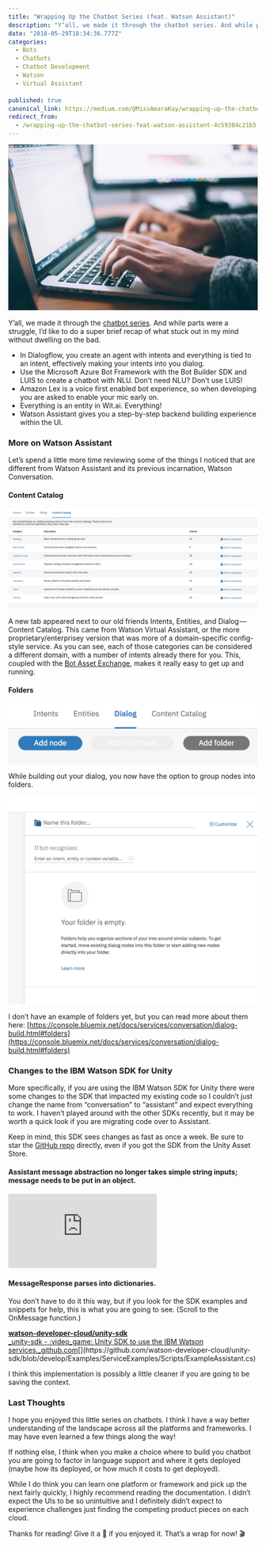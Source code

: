 ```yaml
---
title: "Wrapping Up the Chatbot Series (feat. Watson Assistant)"
description: "Y’all, we made it through the chatbot series. And while parts were a struggle, I’d like to do a super brief recap of what stuck out in my mind without dwelling on the bad. Let’s spend a little more…"
date: "2018-05-29T18:34:36.777Z"
categories: 
  - Bots
  - Chatbots
  - Chatbot Development
  - Watson
  - Virtual Assistant

published: true
canonical_link: https://medium.com/@MissAmaraKay/wrapping-up-the-chatbot-series-feat-watson-assistant-4c59384c21b5
redirect_from:
  - /wrapping-up-the-chatbot-series-feat-watson-assistant-4c59384c21b5
---
```


![Photo by [Glenn Carstens-Peters](https://unsplash.com/photos/npxXWgQ33ZQ?utm_source=unsplash&utm_medium=referral&utm_content=creditCopyText) on [Unsplash](https://unsplash.com/search/photos/bot?utm_source=unsplash&utm_medium=referral&utm_content=creditCopyText)](./asset-1.)

Y’all, we made it through the [chatbot series](https://medium.com/@MissAmaraKay/a-chatbot-on-every-platform-fe09ebd8e95e). And while parts were a struggle, I’d like to do a super brief recap of what stuck out in my mind without dwelling on the bad.

-   In Dialogflow, you create an agent with intents and everything is tied to an intent, effectively making your intents into you dialog.
-   Use the Microsoft Azure Bot Framework with the Bot Builder SDK and LUIS to create a chatbot with NLU. Don’t need NLU? Don’t use LUIS!
-   Amazon Lex is a voice first enabled bot experience, so when developing you are asked to enable your mic early on.
-   Everything is an entity in Wit.ai. Everything!
-   Watson Assistant gives you a step-by-step backend building experience within the UI.

### More on Watson Assistant

Let’s spend a little more time reviewing some of the things I noticed that are different from Watson Assistant and its previous incarnation, Watson Conversation.

#### Content Catalog

![](./asset-2.png)

A new tab appeared next to our old friends Intents, Entities, and Dialog — Content Catalog. This came from Watson Virtual Assistant, or the more proprietary/enterprisey version that was more of a domain-specific config-style service. As you can see, each of those categories can be considered a different domain, with a number of intents already there for you. This, coupled with the [Bot Asset Exchange](https://developer.ibm.com/code/exchanges/bots/), makes it really easy to get up and running.

#### Folders

![](./asset-3.png)

While building out your dialog, you now have the option to group nodes into folders.

![](./asset-4.png)

I don’t have an example of folders yet, but you can read more about them here: [https://console.bluemix.net/docs/services/conversation/dialog-build.html#folders](https://console.bluemix.net/docs/services/conversation/dialog-build.html#folders)

### Changes to the IBM Watson SDK for Unity

More specifically, if you are using the IBM Watson SDK for Unity there were some changes to the SDK that impacted my existing code so I couldn’t just change the name from “conversation” to “assistant” and expect everything to work. I haven’t played around with the other SDKs recently, but it may be worth a quick look if you are migrating code over to Assistant.

Keep in mind, this SDK sees changes as fast as once a week. Be sure to star the [GitHub repo](https://github.com/watson-developer-cloud/unity-sdk) directly, even if you got the SDK from the Unity Asset Store.

#### Assistant message abstraction no longer takes simple string inputs; message needs to be put in an object.

<Embed src="https://gist.github.com/akeller/a7f5b41720bab384e7951dadee417e3e.js" aspectRatio={0.357} caption="" />

#### MessageResponse parses into dictionaries.

You don’t have to do it this way, but if you look for the SDK examples and snippets for help, this is what you are going to see. (Scroll to the OnMessage function.)

[**watson-developer-cloud/unity-sdk**  
_unity-sdk - :video\_game: Unity SDK to use the IBM Watson services._github.com](https://github.com/watson-developer-cloud/unity-sdk/blob/develop/Examples/ServiceExamples/Scripts/ExampleAssistant.cs "https://github.com/watson-developer-cloud/unity-sdk/blob/develop/Examples/ServiceExamples/Scripts/ExampleAssistant.cs")[](https://github.com/watson-developer-cloud/unity-sdk/blob/develop/Examples/ServiceExamples/Scripts/ExampleAssistant.cs)

I think this implementation is possibly a little cleaner if you are going to be saving the context.

### Last Thoughts

I hope you enjoyed this little series on chatbots. I think I have a way better understanding of the landscape across all the platforms and frameworks. I may have even learned a few things along the way!

If nothing else, I think when you make a choice where to build you chatbot you are going to factor in language support and where it gets deployed (maybe how its deployed, or how much it costs to get deployed).

While I do think you can learn one platform or framework and pick up the next fairly quickly, I highly recommend reading the documentation. I didn’t expect the UIs to be so unintuitive and I definitely didn’t expect to experience challenges just finding the competing product pieces on each cloud.

Thanks for reading! Give it a 👏 if you enjoyed it. That’s a wrap for now! 🎬
